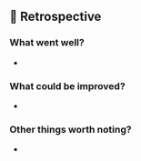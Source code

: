 ## 🔎 Retrospective

### What went well?
- 

### What could be improved?
- 

### Other things worth noting?
- 
